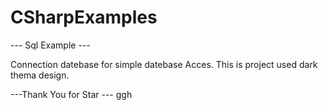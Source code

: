 # CSharpExamples

--- Sql Example ---

Connection datebase for simple datebase Acces. This is project used dark thema design. 

---Thank You for Star --- 
ggh

